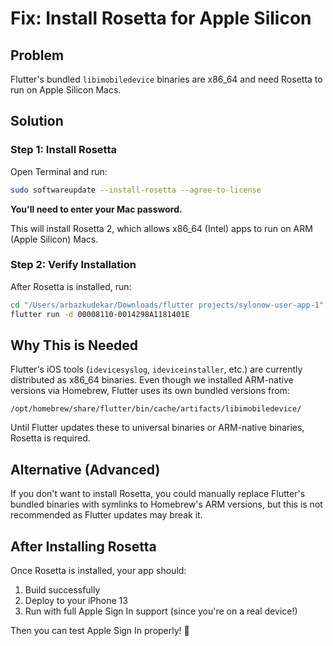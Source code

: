 # Fix: Install Rosetta for Apple Silicon

## Problem
Flutter's bundled `libimobiledevice` binaries are x86_64 and need Rosetta to run on Apple Silicon Macs.

## Solution

### Step 1: Install Rosetta

Open Terminal and run:

```bash
sudo softwareupdate --install-rosetta --agree-to-license
```

**You'll need to enter your Mac password.**

This will install Rosetta 2, which allows x86_64 (Intel) apps to run on ARM (Apple Silicon) Macs.

### Step 2: Verify Installation

After Rosetta is installed, run:

```bash
cd "/Users/arbazkudekar/Downloads/flutter projects/sylonow-user-app-1"
flutter run -d 00008110-0014298A1181401E
```

## Why This is Needed

Flutter's iOS tools (`idevicesyslog`, `ideviceinstaller`, etc.) are currently distributed as x86_64 binaries. Even though we installed ARM-native versions via Homebrew, Flutter uses its own bundled versions from:

```
/opt/homebrew/share/flutter/bin/cache/artifacts/libimobiledevice/
```

Until Flutter updates these to universal binaries or ARM-native binaries, Rosetta is required.

## Alternative (Advanced)

If you don't want to install Rosetta, you could manually replace Flutter's bundled binaries with symlinks to Homebrew's ARM versions, but this is not recommended as Flutter updates may break it.

## After Installing Rosetta

Once Rosetta is installed, your app should:
1. Build successfully
2. Deploy to your iPhone 13
3. Run with full Apple Sign In support (since you're on a real device!)

Then you can test Apple Sign In properly! 🎉
